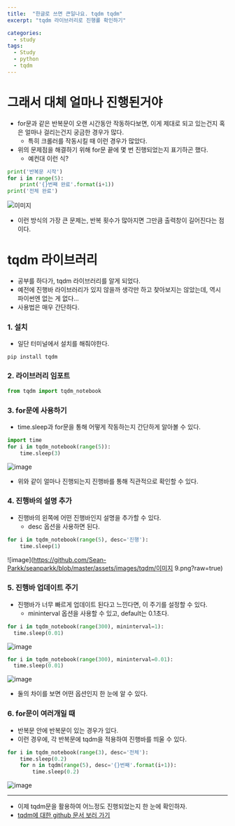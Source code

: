 ```yaml
---
title:  "한글로 쓰면 큰일나요. tqdm tqdm"
excerpt: "tqdm 라이브러리로 진행률 확인하기"

categories:
  - study
tags:
  - Study
  - python
  - tqdm
---
```

<!--  -->
# 그래서 대체 얼마나 진행된거야
* for문과 같은 반복문이 오랜 시간동안 작동하다보면, 이게 제대로 되고 있는건지 혹은 얼마나 걸리는건지 궁금한 경우가 많다.
  * 특히 크롤러를 작동시킬 때 이런 경우가 많았다.
* 위의 문제점을 해결하기 위해 for문 끝에 몇 번 진행되었는지 표기하곤 했다.
  * 예컨대 이런 식?

```python
print('반복문 시작')
for i in range(5):
    print('{}번째 완료'.format(i+1))
print('전체 완료')
```

![이미지](https://github.com/Sean-Parkk/seanparkk/blob/master/assets/images/tqdm/4.gif?raw=true)
  * 이런 방식의 가장 큰 문제는, 반복 횟수가 많아지면 그만큼 출력창이 길어진다는 점이다.

# tqdm 라이브러리
* 공부를 하다가, tqdm 라이브러리를 알게 되었다.
* 예전에 진행바 라이브러리가 있지 않을까 생각만 하고 찾아보지는 않았는데, 역시 파이썬엔 없는 게 없다...
* 사용법은 매우 간단하다.

### 1. 설치
* 일단 터미널에서 설치를 해줘야한다.

```
pip install tqdm
```

### 2. 라이브러리 임포트
```python
from tqdm import tqdm_notebook
```

### 3. for문에 사용하기
* time.sleep과 for문을 통해 어떻게 작동하는지 간단하게 알아볼 수 있다.

```python
import time
for i in tqdm_notebook(range(5)):
    time.sleep(3)
```

![image](https://github.com/Sean-Parkk/seanparkk/blob/master/assets/images/tqdm/5.gif?raw=true)

* 위와 같이 얼마나 진행되는지 진행바를 통해 직관적으로 확인할 수 있다.

### 4. 진행바의 설명 추가
* 진행바의 왼쪽에 어떤 진행바인지 설명을 추가할 수 있다.
  * desc 옵션을 사용하면 된다.

```python
for i in tqdm_notebook(range(5), desc='진행'):
    time.sleep(1)
```

![image](https://github.com/Sean-Parkk/seanparkk/blob/master/assets/images/tqdm/이미지 9.png?raw=true)

### 5. 진행바 업데이트 주기
* 진행바가 너무 빠르게 업데이트 된다고 느낀다면, 이 주기를 설정할 수 있다.
  * mininterval 옵션을 사용할 수 있고, default는 0.1초다.

```python
for i in tqdm_notebook(range(300), mininterval=1):
  time.sleep(0.01)
```

![image](https://github.com/Sean-Parkk/seanparkk/blob/master/assets/images/tqdm/1.gif?raw=true)

```python
for i in tqdm_notebook(range(300), mininterval=0.01):
  time.sleep(0.01)
```

![image](https://github.com/Sean-Parkk/seanparkk/blob/master/assets/images/tqdm/2.gif?raw=true)  

* 둘의 차이를 보면 어떤 옵션인지 한 눈에 알 수 있다.

### 6. for문이 여러개일 때
* 반복문 안에 반복문이 있는 경우가 있다.
* 이런 경우에, 각 반복문에 tqdm을 적용하여 진행바를 띄울 수 있다.

```python
for i in tqdm_notebook(range(3), desc='전체'):
    time.sleep(0.2)
    for n in tqdm(range(5), desc='{}번째'.format(i+1)):
        time.sleep(0.2)
```

![image](https://github.com/Sean-Parkk/seanparkk/blob/master/assets/images/tqdm/3.gif?raw=true)  

- - - - -
* 이제 tqdm문을 활용하여 어느정도 진행되었는지 한 눈에 확인하자.
* [tqdm에 대한 github 문서 보러 가기](https://github.com/tqdm/tqdm)
